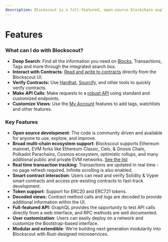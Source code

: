 ```yaml
---
description: Blockscout is a full-featured, open-source blockchain explorer
---
```


# Features

### **What can I do with Blockscout?**

* **Deep Search**: Find all the information you need on [Blocks](../../for-users/overviews/blocks.md), Transactions, Tags and more through the integrated search box.
* **Interact with Contracts**: [Read and write to contracts](../../for-users/interacting-with-smart-contracts.md) directly from the Blockscout UI.
* **Verify Contracts:**  Use [Hardhat](../../for-users/smart-contract-interaction/verifying-a-smart-contract/hardhat-verification-plugin.md), [Sourcify](../../for-users/smart-contract-interaction/verifying-a-smart-contract/contracts-verification-via-sourcify.md), and other tools to quickly verify  contracts.
* **Make API Calls**: Make requests to a [robust API](../../for-users/api/) using standard and customized endpoints.
* **Customize Views**: Use the [My Account](../../for-users/my-account/) features to add tags, watchlists and other features.

### **Key Features**

* **Open source development**: The code is community driven and available for anyone to use, explore, and improve.
* **Broad multi-chain ecosystem support**: Blockscout supports Ethereum mainnet, EVM forks like Ethereum Classic, Celo, & Gnosis Chain, Polkadot Parachains, Cosmos ecosystem, optimistic rollups, and many additional public and private EVM networks. [See the list](../projects.md)
* **Real time transaction tracking**: Transactions are updated in real time - no page refresh required. Infinite scrolling is also enabled.
* **Smart contract interaction**: Users can read and verify Solidity & Vyper smart contracts and access pre-existing contracts to fast-track development.&#x20;
* **Token support**: Support for ERC20 and ERC721 tokens.
* **Decoded views:** Contract method calls and logs are decoded to provide additional information within the UI.
* **Full-featured API:** GraphQL provides the opportunity to test API calls directly from a web interface, and RPC methods are well documented.
* **User customization**: Users can easily deploy on a network and customize the Bootstrap-based interface.
* **Modular and extendible**: We're building next generation modularity into Blockscout with Rust-designed microservices.

